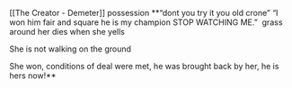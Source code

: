 
[[The Creator - Demeter]] possession
**“dont you try it you old crone” “I won him fair and square he is my champion STOP WATCHING ME.”  grass around her dies when she yells

She is not walking on the ground

She won, conditions of deal were met, he was brought back by her, he is hers now!**

